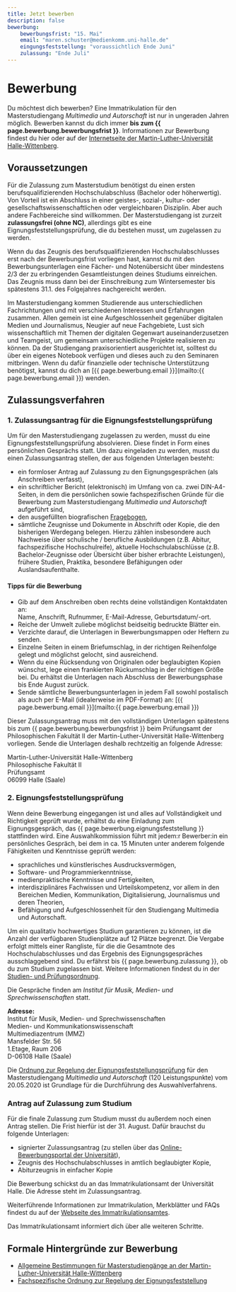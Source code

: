 ```yaml
---
title: Jetzt bewerben
description: false
bewerbung:
    bewerbungsfrist: "15. Mai"
    email: "maren.schuster@medienkomm.uni-halle.de"
    eingungsfeststellung: "voraussichtlich Ende Juni"
    zulassung: "Ende Juli"
---
```


# Bewerbung

Du möchtest dich bewerben? Eine Immatrikulation für den Masterstudiengang _Multimedia und Autorschaft_ ist nur in ungeraden Jahren möglich. Bewerben kannst du dich immer **bis zum {{ page.bewerbung.bewerbungsfrist }}**. Informationen zur Bewerbung findest du hier oder auf der [Internetseite der Martin-Luther-Universität Halle-Wittenberg](https://studienangebot.uni-halle.de/multimedia-und-autorschaft-master-120).

## Voraussetzungen

Für die Zulassung zum Masterstudium benötigst du einen ersten berufsqualifizierenden Hochschulabschluss (Bachelor oder höherwertig). Von Vorteil ist ein Abschluss in einer geistes-, sozial-, kultur- oder gesellschaftswissenschaftlichen oder vergleichbaren Disziplin. Aber auch andere Fachbereiche sind willkommen. Der Masterstudiengang ist zurzeit **zulassungsfrei (ohne NC)**, allerdings gibt es eine Eignungsfeststellungsprüfung, die du bestehen musst, um zugelassen zu werden.

Wenn du das Zeugnis des berufsqualifizierenden Hochschulabschlusses erst nach der Bewerbungsfrist vorliegen hast, kannst du mit den Bewerbungsunterlagen eine Fächer- und Notenübersicht über mindestens 2/3 der zu erbringenden Gesamtleistungen deines Studiums einreichen. Das Zeugnis muss dann bei der Einschreibung zum Wintersemester bis spätestens 31.1. des Folgejahres nachgereicht werden.

Im Masterstudiengang kommen Studierende aus unterschiedlichen Fachrichtungen und mit verschiedenen Interessen und Erfahrungen zusammen. Allen gemein ist eine Aufgeschlossenheit gegenüber digitalen Medien und Journalismus, Neugier auf neue Fachgebiete, Lust sich wissenschaftlich mit Themen der digitalen Gegenwart auseinanderzusetzen und Teamgeist, um gemeinsam unterschiedliche Projekte realisieren zu können. Da der Studiengang praxisorientiert ausgerichtet ist, solltest du über ein eigenes Notebook verfügen und dieses auch zu den Seminaren mitbringen. Wenn du dafür finanzielle oder technische Unterstützung benötigst, kannst du dich an [{{ page.bewerbung.email }}](mailto:{{ page.bewerbung.email }}) wenden.
 
## Zulassungsverfahren

### 1. Zulassungsantrag für die Eignungsfeststellungsprüfung

Um für den Masterstudiengang zugelassen zu werden, musst du eine Eignungsfeststellungsprüfung absolvieren. Diese findet in Form eines persönlichen Gesprächs statt. Um dazu eingeladen  zu werden, musst du einen Zulassungsantrag stellen, der aus folgenden Unterlagen besteht:

- ein formloser Antrag auf Zulassung zu den Eignungsgesprächen (als Anschreiben verfasst),
- ein schriftlicher Bericht (elektronisch) im Umfang von ca. zwei DIN-A4-Seiten, in dem die persönlichen sowie fachspezifischen Gründe für die Bewerbung zum Masterstudiengang _Multimedia und Autorschaft_ aufgeführt sind,
- den ausgefüllten biografischen [Fragebogen](http://www.verwaltung.uni-halle.de/KANZLER/ZGST/ABL/2007/07%275%2709.htm#Anlage_1),
- sämtliche Zeugnisse und Dokumente in Abschrift oder Kopie, die den bisherigen Werdegang belegen. Hierzu zählen insbesondere auch Nachweise über schulische / berufliche Ausbildungen (z.B. Abitur, fachspezifische Hochschulreife), aktuelle Hochschulabschlüsse (z.B. Bachelor-Zeugnisse oder Übersicht über bisher erbrachte Leistungen), frühere Studien, Praktika, besondere Befähigungen oder Auslandsaufenthalte.

#### Tipps für die Bewerbung

- Gib auf dem Anschreiben oben rechts deine vollständigen Kontaktdaten an:  
Name, Anschrift, Rufnummer, E-Mail-Adresse, Geburtsdatum/-ort.
- Reiche der Umwelt zuliebe möglichst beidseitig bedruckte Blätter ein.
- Verzichte darauf, die Unterlagen in Bewerbungsmappen oder Heftern zu senden. 
- Einzelne Seiten in einem Briefumschlag, in der richtigen Reihenfolge gelegt und möglichst gelocht, sind ausreichend.
- Wenn du eine Rücksendung von Originalen oder beglaubigten Kopien wünschst, lege einen frankierten Rückumschlag in der richtigen Größe bei. Du erhältst die Unterlagen nach Abschluss der Bewerbungsphase bis Ende August zurück.
- Sende sämtliche Bewerbungsunterlagen in jedem Fall sowohl postalisch als auch per E-Mail (idealerweise im PDF-Format) an: [{{ page.bewerbung.email }}](mailto:{{ page.bewerbung.email }})

Dieser Zulassungsantrag muss mit den vollständigen Unterlagen spätestens bis zum {{ page.bewerbung.bewerbungsfrist }} beim Prüfungsamt der Philosophischen Fakultät II der Martin-Luther-Universität Halle-Wittenberg vorliegen. Sende die Unterlagen deshalb rechtzeitig an folgende Adresse:

Martin-Luther-Universität Halle-Wittenberg  
Philosophische Fakultät II  
Prüfungsamt  
06099 Halle (Saale)

### 2. Eignungsfeststellungsprüfung
Wenn deine Bewerbung eingegangen ist und alles auf Vollständigkeit und Richtigkeit geprüft wurde, erhältst du eine Einladung zum Eignungsgespräch, das {{ page.bewerbung.eignungsfeststellung }} stattfinden wird. Eine Auswahlkommission führt mit jedem:r Bewerber:in ein persönliches Gespräch, bei dem in ca. 15 Minuten unter anderem folgende Fähigkeiten und Kenntnisse geprüft werden:

- sprachliches und künstlerisches Ausdrucksvermögen,
- Software- und Programmierkenntnisse,
- medienpraktische Kenntnisse und Fertigkeiten,
- interdisziplinäres Fachwissen und Urteilskompetenz, vor allem in den Bereichen Medien, Kommunikation, Digitalisierung, Journalismus und deren Theorien, 
- Befähigung und Aufgeschlossenheit für den Studiengang Multimedia und Autorschaft.

Um ein qualitativ hochwertiges Studium garantieren zu können, ist die Anzahl der verfügbaren Studienplätze auf 12 Plätze begrenzt. Die Vergabe erfolgt mittels einer Rangliste, für die die Gesamtnote des Hochschulabschlusses und das Ergebnis des Eignungsgespräches ausschlaggebend sind. Du erfährst bis {{ page.bewerbung.zulassung }}, ob du zum Studium zugelassen bist. Weitere Informationen findest du in der [Studien- und Prüfungsordnung](https://www.verwaltung.uni-halle.de/KANZLER/ZGST/ABL/2020/20_11_09.pdf).

Die Gespräche finden am _Institut für Musik, Medien- und Sprechwissenschaften_ statt.

**Adresse:**  
Institut für Musik, Medien- und Sprechwissenschaften  
Medien- und Kommunikationswissenschaft  
Multimediazentrum (MMZ)  
Mansfelder Str. 56  
1.Etage, Raum 206  
D-06108 Halle (Saale)  

Die [Ordnung zur Regelung der Eignungsfeststellungsprüfung](https://www.verwaltung.uni-halle.de/KANZLER/ZGST/ABL/2020/20_11_10.pdf) für den Masterstudiengang _Multimedia und Autorschaft_ (120 Leistungspunkte) vom 20.05.2020 ist Grundlage für die Durchführung des Auswahlverfahrens.

### Antrag auf Zulassung zum Studium

Für die finale Zulassung zum Studium musst du außerdem noch einen Antrag stellen. Die Frist hierfür ist der 31. August. Dafür brauchst du folgende Unterlagen:

- signierter Zulassungsantrag (zu stellen über das [Online-Bewerbungsportal der Universität](https://immaamt.verwaltung.uni-halle.de/bewerbung/)),
- Zeugnis des Hochschulabschlusses in amtlich beglaubigter Kopie,
- Abiturzeugnis in einfacher Kopie

Die Bewerbung schickst du an das Immatrikulationsamt der Universität Halle. Die Adresse steht im Zulassungsantrag.

Weiterführende Informationen zur Immatrikulation, Merkblätter und FAQs findest du auf der [Webseite des Immatrikulationsamtes](https://immaamt.verwaltung.uni-halle.de/).

Das Immatrikulationsamt informiert dich über alle weiteren Schritte.
 
## Formale Hintergründe zur Bewerbung
- [Allgemeine Bestimmungen für Masterstudiengänge an der Martin-Luther-Universität Halle-Wittenberg](https://studium.verwaltung.uni-halle.de/ref1.4/pruefungsordnungen/)
- [Fachspezifische Ordnung zur Regelung der Eignungsfeststellung](https://www.verwaltung.uni-halle.de/KANZLER/ZGST/ABL/2020/20_11_10.pdf)
